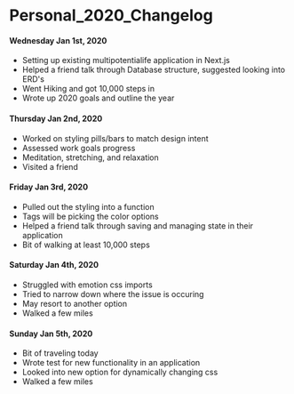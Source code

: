 # Personal_2020_Changelog

#### Wednesday Jan 1st, 2020
- Setting up existing multipotentialife application in Next.js
- Helped a friend talk through Database structure, suggested looking into ERD's
- Went Hiking and got 10,000 steps in
- Wrote up 2020 goals and outline the year

#### Thursday Jan 2nd, 2020
- Worked on styling pills/bars to match design intent
- Assessed work goals progress
- Meditation, stretching, and relaxation
- Visited a friend

#### Friday Jan 3rd, 2020
- Pulled out the styling into a function
- Tags will be picking the color options
- Helped a friend talk through saving and managing state in their application
- Bit of walking at least 10,000 steps

#### Saturday Jan 4th, 2020
- Struggled with emotion css imports
- Tried to narrow down where the issue is occuring
- May resort to another option
- Walked a few miles

#### Sunday Jan 5th, 2020
- Bit of traveling today
- Wrote test for new functionality in an application
- Looked into new option for dynamically changing css
- Walked a few miles